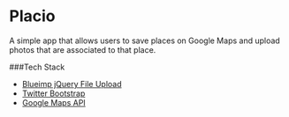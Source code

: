 Placio
==========

A simple app that allows users to save places on Google Maps and upload photos that are associated to that place.

###Tech Stack

- [Blueimp jQuery File Upload](https://github.com/blueimp/jQuery-File-Upload)
- [Twitter Bootstrap](http://twitter.github.com/bootstrap/)
- [Google Maps API](https://developers.google.com/maps/)
